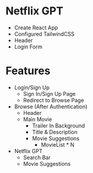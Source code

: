 # Netflix GPT
- Create React App
- Configured TailwindCSS
- Header
- Login Form

# Features
- Login/Sign Up
    - Sign In/Sign Up Page
    - Redirect to Browse Page
- Browse (After Authentication)
    - Header
    - Main Movie
        - Trailer In Background
        - Title & Description
        - Movie Suggestions
            - MovieList * N
- Netflix GPT
    - Search Bar
    - Movie Suggestions
